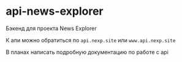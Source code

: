 # api-news-explorer
Бэкенд для проекта News Explorer

К апи можно обратиться по `api.nexp.site` или `www.api.nexp.site`

В планах написать подробную документацию по работе с api
